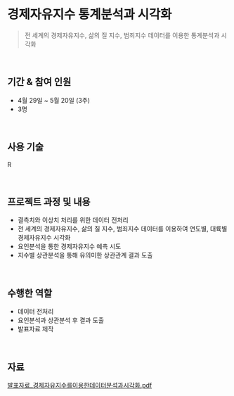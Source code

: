 # 경제자유지수 통계분석과 시각화
> 전 세계의 경제자유지수, 삶의 질 지수, 범죄지수 데이터를 이용한 통계분석과 시각화
</br>

## 기간 & 참여 인원 
- 4월 29일 ~ 5월 20일 (3주)
- 3명
</br>

## 사용 기술 
R 

</br>

## 프로젝트 과정 및 내용 
- 결측치와 이상치 처리를 위한 데이터 전처리
- 전 세계의 경제자유지수, 삶의 질 지수, 범죄지수 데이터를 이용하여 연도별, 대륙별 경제자유지수 시각화
- 요인분석을 통한 경제자유지수 예측 시도
- 지수별 상관분석을 통해 유의미한 상관관계 결과 도출 
</br>

## 수행한 역할 
- 데이터 전처리
- 요인분석과 상관분석 후 결과 도출
- 발표자료 제작
</br>

## 자료
[발표자료_경제자유지수를이용한데이터분석과시각화.pdf](https://github.com/saeromheo/data-visualization-about-index-of-economic-freedom/blob/2bb7c8cf59640dfb26c25e9272dbcf0ac74b7efe/%EB%B0%9C%ED%91%9C%EC%9E%90%EB%A3%8C_%EA%B2%BD%EC%A0%9C%EC%9E%90%EC%9C%A0%EC%A7%80%EC%88%98%EB%A5%BC%EC%9D%B4%EC%9A%A9%ED%95%9C%EB%8D%B0%EC%9D%B4%ED%84%B0%EB%B6%84%EC%84%9D%EA%B3%BC%EC%8B%9C%EA%B0%81%ED%99%94.pdf)
